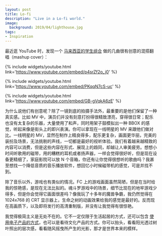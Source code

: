 ```yaml
---
layout: post
title: Lo-fi
description: "Live in a Lo-fi world."
image:
  background: 2019/04/lighthouse.jpg
tags: 
- Inspiration
---
```


最近逛 YouTube 时，发现一个 [马来西亚的学生组合][chilitomato] 做的几曲很有创意的混搭翻唱（mashup cover）：

{% include widgets/youtube.html link='https://www.youtube.com/embed/p4srZf2o_j0' %}

{% include widgets/youtube.html link='https://www.youtube.com/embed/PKqqN7cS-uc' %}

{% include widgets/youtube.html link='https://www.youtube.com/embed/GB-gVqkA6zE' %}

为什么说他们有创意呢？除了一镜到底的拍摄手法外，最重要的是他们保留了一种真实感。比如 MV 中，演员们并没有刻意打扮得很精致漂亮，穿得很日常；配乐也没有太复杂的乐器，大量使用了和声，同时用架子鼓模拟出一种 BBOX 的感觉，听起来像是街头上的即兴表演。你可以拿现在一线明星的 MV 来跟他们做对比。一线明星的 MV，显然在制作上精良得多，配乐更复杂，画面更华丽，完美的装扮及场景，无法挑剔的声线，一切都是最好的视听体验。我们有着越来越精致的内容可以消费，但是这些内容在形式、展现上的趋同，却越让人审美疲劳。想想小时间听歌用的磁带，用的糟糕的耳机或者扬声器，一样会觉得很好听，但是现在设备更精细了，家庭影院可以放 N 个音箱，你还有让你觉得很想听的歌曲吗？我甚至想找一个降低音质的音乐播放软件，想回忆小时候磁带机的感觉，可是并找不到。

除了音乐以外，游戏也有类似的情况。FC 上的游戏画面虽然简陋，但是在当时给我的惊艳感，是现在无法比拟的。魂斗罗游戏中的场景，细节比现在的地牢游戏少得多，但是你会觉得它画面很差吗？像我玩了十多年的魔兽争霸，我仍然觉得在 1024x768 的 CRT 显示器上，生命之树的动画效果给我的感觉是最好的。反而现在高画质下，以及即将发行的高清重制版，并没有让我觉得有很惊艳。

我觉得极简主义是无处不在的。它不一定仅限于生活起居的方式，还可以包含 [使用电子产品的方式][digital-minimalism]，也可以是看待文化产品的方式。你可以抬头，看看阳光透过树叶照出的层次感，看看随风摇曳所产生的光影，那才是世界本来的模样。

[chilitomato]: https://www.youtube.com/channel/UC0sQZTWan2WdWg_mDcM1sOA
[digital-minimalism]: https://www.amazon.com/Digital-Minimalism-Choosing-Focused-Noisy/dp/0525536515

